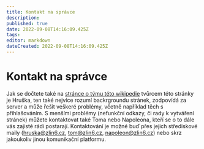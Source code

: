 ```yaml
---
title: Kontakt na správce
description: 
published: true
date: 2022-09-08T14:16:09.425Z
tags: 
editor: markdown
dateCreated: 2022-09-08T14:16:09.425Z
---
```


# Kontakt na správce

Jak se dočtete také na [stránce o týmu této wikipedie](/owiki/tym) tvůrcem této stránky je Hruška, ten také nejvíce rozumí backrgroundu stránek, zodpovídá za server a může řešit veškeré problémy, včetně například těch s přihlašováním. S menšími problémy (nefunkční odkazy, či rady k vytváření stránek) můžete kontaktovat také Toma nebo Napoleona, kteří se o to dále vás zajisté rádi postarají.
Kontaktování je možné buď přes jejich střediskové maily (hruska@zlin6.cz, tom@zlin6.cz, napoleon@zlin6.cz) nebo skrz jakoukoliv jinou komunikační platformu.